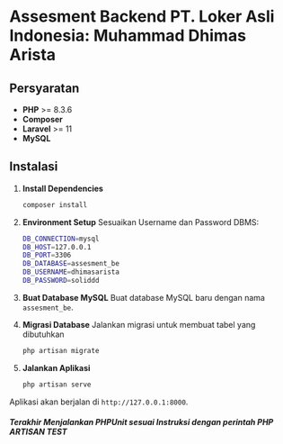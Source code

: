 # Assesment Backend PT. Loker Asli Indonesia: Muhammad Dhimas Arista

## Persyaratan

- **PHP** >= 8.3.6
- **Composer**
- **Laravel** >= 11
- **MySQL**

## Instalasi

1. **Install Dependencies**

   ```bash
   composer install
   ```
2. **Environment Setup**
   Sesuaikan Username dan Password DBMS:

   ```bash
   DB_CONNECTION=mysql
   DB_HOST=127.0.0.1
   DB_PORT=3306
   DB_DATABASE=assesment_be
   DB_USERNAME=dhimasarista
   DB_PASSWORD=soliddd
   ```
3. **Buat Database MySQL**
   Buat database MySQL baru dengan nama `assesment_be`.
4. **Migrasi Database**
   Jalankan migrasi untuk membuat tabel yang dibutuhkan

   ```bash
   php artisan migrate
   ```
5. **Jalankan Aplikasi**

   ```bash
   php artisan serve
   ```

Aplikasi akan berjalan di `http://127.0.0.1:8000`.

##### Terakhir Menjalankan PHPUnit sesuai Instruksi dengan perintah PHP ARTISAN TEST
